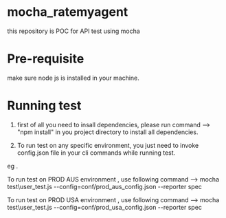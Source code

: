 # mocha_ratemyagent
this repository is POC for API test using mocha

# Pre-requisite
make sure node js is installed in your machine.

# Running test
1. first of all you need to insall dependencies,
   please run command --> "npm install" in you project directory to install all dependencies.
   
2. To run test on any specific environment, you just need to invoke config.json file in your cli commands while running test.

eg .

To run test on PROD AUS environment , use following command -->
mocha test\user_test.js --config=conf/prod_aus_config.json --reporter spec

To run test on PROD USA environment , use following command -->
mocha test\user_test.js --config=conf/prod_usa_config.json --reporter spec


